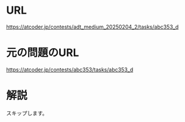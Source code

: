 # URL
https://atcoder.jp/contests/adt_medium_20250204_2/tasks/abc353_d

# 元の問題のURL
https://atcoder.jp/contests/abc353/tasks/abc353_d

# 解説
スキップします。
